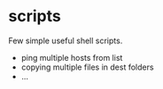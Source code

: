 # scripts
Few simple useful shell scripts.
* ping multiple hosts from list
* copying multiple files in dest folders
* ...
